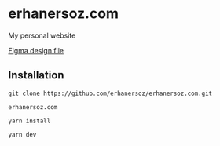 # erhanersoz.com

My personal website

[Figma design file](https://www.figma.com/file/vRgIM30qYT4ZtdU9umkTHt/erhanersoz.com-v1?node-id=0%3A1)

## Installation
```git clone https://github.com/erhanersoz/erhanersoz.com.git```

```erhanersoz.com```

```yarn install```

```yarn dev```
